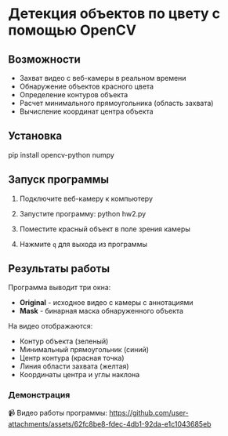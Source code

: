 # Детекция объектов по цвету с помощью OpenCV

## Возможности

- Захват видео с веб-камеры в реальном времени
- Обнаружение объектов красного цвета
- Определение контуров объекта
- Расчет минимального прямоугольника (область захвата)
- Вычисление координат центра объекта

## Установка
pip install opencv-python numpy

## Запуск программы

1. Подключите веб-камеру к компьютеру
2. Запустите программу:
python hw2.py


3. Поместите красный объект в поле зрения камеры
4. Нажмите `q` для выхода из программы

## Результаты работы

Программа выводит три окна:
- **Original** - исходное видео с камеры с аннотациями
- **Mask** - бинарная маска обнаруженного объекта

На видео отображаются:
- Контур объекта (зеленый)
- Минимальный прямоугольник (синий)
- Центр контура (красная точка)
- Линия области захвата (желтая)
- Координаты центра и углы наклона

### Демонстрация

📹 Видео работы программы: 
https://github.com/user-attachments/assets/62fc8be8-fdec-4db1-92da-e1c1043685eb



